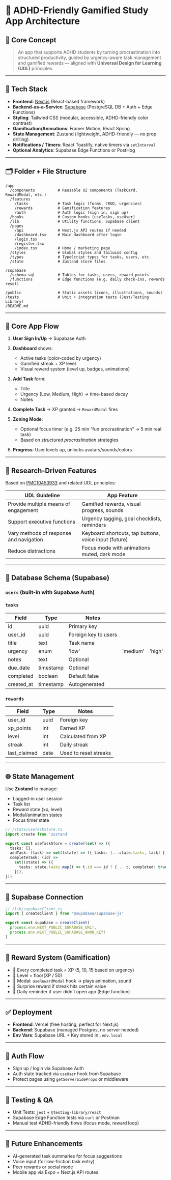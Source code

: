 
# 🧠 ADHD-Friendly Gamified Study App Architecture

## 🎯 Core Concept

> An app that supports ADHD students by turning procrastination into structured productivity, guided by urgency-aware task management and gamified rewards — aligned with **Universal Design for Learning (UDL)** principles.

---

## 🧱 Tech Stack

* **Frontend**: [Next.js](https://nextjs.org/) (React-based framework)
* **Backend-as-a-Service**: [Supabase](https://supabase.com/) (PostgreSQL DB + Auth + Edge Functions)
* **Styling**: Tailwind CSS (modular, accessible, ADHD-friendly color contrast)
* **Gamification/Animations**: Framer Motion, React Spring
* **State Management**: Zustand (lightweight, ADHD-friendly — no prop drilling)
* **Notifications / Timers**: React Toastify, native timers via `setInterval`
* **Optional Analytics**: Supabase Edge Functions or PostHog

---

## 🗂️ Folder + File Structure

```
/app
  /components          # Reusable UI components (TaskCard, RewardModal, etc.)
  /features
    /tasks             # Task logic (forms, CRUD, urgencies)
    /rewards           # Gamification features
    /auth              # Auth logic (sign in, sign up)
  /hooks               # Custom hooks (useTasks, useUser)
  /lib                 # Utility functions, Supabase client
  /pages
    /api               # Next.js API routes if needed
    /dashboard.tsx     # Main dashboard after login
    /login.tsx
    /register.tsx
    /index.tsx         # Home / marketing page
  /styles              # Global styles and Tailwind config
  /types               # TypeScript types for tasks, users, etc.
  /state               # Zustand store files

/supabase
  /schema.sql          # Tables for tasks, users, reward points
  /functions           # Edge functions (e.g. daily check-ins, rewards reset)

/public                # Static assets (icons, illustrations, sounds)
/tests                 # Unit + integration tests (Jest/Testing Library)
/README.md

```

---

## 🔄 Core App Flow

1. **User Sign In/Up** → Supabase Auth
2. **Dashboard** shows:

   * Active tasks (color-coded by urgency)
   * Gamified streak + XP level
   * Visual reward system (level up, badges, animations)
3. **Add Task** form:

   * Title
   * Urgency (Low, Medium, High) → time-based decay
   * Notes
4. **Complete Task** → XP granted → `RewardModal` fires
5. **Zoning Mode**:

   * Optional focus timer (e.g. 25 min “fun procrastination” → 5 min real task)
   * Based on *structured procrastination* strategies
6. **Progress**: User levels up, unlocks avatars/sounds/colors

---

## 🧠 Research-Driven Features

Based on [PMC10453933](https://www.ncbi.nlm.nih.gov/pmc/articles/PMC10453933/) and related UDL principles:

| UDL Guideline                           | App Feature                                           |
| --------------------------------------- | ----------------------------------------------------- |
| Provide multiple means of engagement    | Gamified rewards, visual progress, sounds             |
| Support executive functions             | Urgency tagging, goal checklists, reminders           |
| Vary methods of response and navigation | Keyboard shortcuts, tap buttons, voice input (future) |
| Reduce distractions                     | Focus mode with animations muted, dark mode           |

---

## 💾 Database Schema (Supabase)

### `users` (built-in with Supabase Auth)

### `tasks`

| Field       | Type      | Notes                |          |        |
| ----------- | --------- | -------------------- | -------- | ------ |
| id          | uuid      | Primary key          |          |        |
| user\_id    | uuid      | Foreign key to users |          |        |
| title       | text      | Task name            |          |        |
| urgency     | enum      | 'low'                | 'medium' | 'high' |
| notes       | text      | Optional             |          |        |
| due\_date   | timestamp | Optional             |          |        |
| completed   | boolean   | Default false        |          |        |
| created\_at | timestamp | Autogenerated        |          |        |

### `rewards`

| Field         | Type | Notes                 |
| ------------- | ---- | --------------------- |
| user\_id      | uuid | Foreign key           |
| xp\_points    | int  | Earned XP             |
| level         | int  | Calculated from XP    |
| streak        | int  | Daily streak          |
| last\_claimed | date | Used to reset streaks |

---

## 🌐 State Management

Use **Zustand** to manage:

* Logged-in user session
* Task list
* Reward state (xp, level)
* Modal/animation states
* Focus timer state

```ts
// /state/useTaskStore.ts
import create from 'zustand'

export const useTaskStore = create((set) => ({
  tasks: [],
  addTask: (task) => set((state) => ({ tasks: [...state.tasks, task] })),
  completeTask: (id) =>
    set((state) => ({
      tasks: state.tasks.map(t => t.id === id ? { ...t, completed: true } : t),
    })),
}))
```

---

## 🔌 Supabase Connection

```ts
// /lib/supabaseClient.ts
import { createClient } from '@supabase/supabase-js'

export const supabase = createClient(
  process.env.NEXT_PUBLIC_SUPABASE_URL!,
  process.env.NEXT_PUBLIC_SUPABASE_ANON_KEY!
)
```

---

## 🔔 Reward System (Gamification)

* 🎯 Every completed task = XP (5, 10, 15 based on urgency)
* 🧱 Level = floor(XP / 50)
* 🎁 Modal: `useRewardModal` hook → plays animation, sound
* 🌟 Surprise reward if streak hits certain value
* 🔄 Daily reminder if user didn’t open app (Edge function)

---

## ✅ Deployment

* **Frontend**: Vercel (free hosting, perfect for Next.js)
* **Backend**: Supabase (managed Postgres, no server needed)
* **Env Vars**: Supabase URL + Key stored in `.env.local`

---

## 🔐 Auth Flow

* Sign up / login via Supabase Auth
* Auth state tracked via `useUser` hook from Supabase
* Protect pages using `getServerSideProps` or middleware

---

## 🧪 Testing & QA

* Unit Tests: `jest` + `@testing-library/react`
* Supabase Edge Function tests via `curl` or Postman
* Manual test ADHD-friendly flows (focus mode, reward loop)

---

## 🚀 Future Enhancements

* AI-generated task summaries for focus suggestions
* Voice input (for low-friction task entry)
* Peer rewards or social mode
* Mobile app via Expo + Next.js API routes


